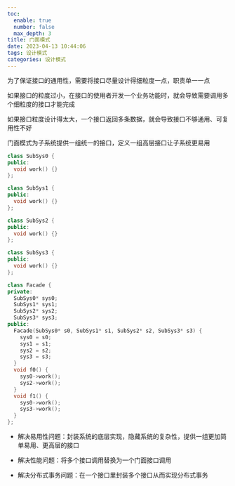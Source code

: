 ```yaml
---
toc:
  enable: true
  number: false
  max_depth: 3
title: 门面模式
date: 2023-04-13 10:44:06
tags: 设计模式
categories: 设计模式
---
```


为了保证接口的通用性，需要将接口尽量设计得细粒度一点，职责单一一点

如果接口的粒度过小，在接口的使用者开发一个业务功能时，就会导致需要调用多个细粒度的接口才能完成

如果接口粒度设计得太大，一个接口返回多条数据，就会导致接口不够通用、可复用性不好

门面模式为子系统提供一组统一的接口，定义一组高层接口让子系统更易用

```cpp
class SubSys0 {
public:
  void work() {}
};

class SubSys1 {
public:
  void work() {}
};

class SubSys2 {
public:
  void work() {}
};

class SubSys3 {
public:
  void work() {}
};

class Facade {
private:
  SubSys0* sys0;
  SubSys1* sys1;
  SubSys2* sys2;
  SubSys3* sys3;
public:
  Facade(SubSys0* s0, SubSys1* s1, SubSys2* s2, SubSys3* s3) {
    sys0 = s0;
    sys1 = s1;
    sys2 = s2;
    sys3 = s3;
  }
  void f0() {
    sys0->work();
    sys2->work();
  }
  void f1() {
    sys0->work();
    sys3->work();
  }
};
```

- 解决易用性问题：封装系统的底层实现，隐藏系统的复杂性，提供一组更加简单易用、更高层的接口

- 解决性能问题：将多个接口调用替换为一个门面接口调用

- 解决分布式事务问题：在一个接口里封装多个接口从而实现分布式事务
